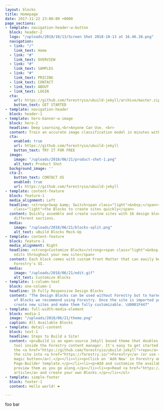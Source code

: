 ```yaml
---
layout: blocks
title: Homepage
date: 2017-11-22 23:00:00 +0000
page_sections:
- template: navigation-header-w-button
  block: header-2
  logo: "/uploads/2018/10/13/Screen Shot 2018-10-13 at 16.46.38.png"
  navigation:
  - link: "/"
    link_text: Home
  - link: "#"
    link_text: OVERVIEW
  - link: "#"
    link_text: SAMPLES
  - link: "#"
    link_text: PRICING
  - link_text: CONTACT
  - link_text: ABOUT
  - link_text: LOGIN
  cta:
    url: https://github.com/forestryio/ubuild-jekyll/archive/master.zip
    button_text: GET STARTED
- template: navigation-header
  block: header-1
- template: hero-banner-w-image
  block: hero-2
  headline: Deep Learning,<br>Anyone Can Use. <br>
  content: Train an accurate image classification model in minutes with zero coding
  cta:
    enabled: true
    url: https://github.com/forestryio/ubuild-jekyll
    button_text: TRY IT FOR FREE
  image:
    image: "/uploads/2018/06/21/product-shot-1.png"
    alt_text: Product Shot
  background_image: ''
  cta-2:
    button_text: CONTACT US
    enabled: true
    url: https://github.com/forestryio/ubuild-jekyll
- template: content-feature
  block: feature-1
  media_alignment: Left
  headline: <strong>Swap &amp; Switch<span class="light">&nbsp;</span></strong><span
    class="light">the Blocks to create sites quickly</span>
  content: Quickly assemble and create custom sites with 16 design blocks for seven
    different sections.
  media:
    image: "/uploads/2018/06/21/blocks-split.png"
    alt_text: uBuild Blocks Mock-Up
- template: content-feature
  block: feature-1
  media_alignment: Right
  headline: <strong>Customize Blocks</strong><span class="light">&nbsp;to make quick
    edits throughout your new site</span>
  content: Each block comes with custom Front Matter that can easily be edited in
    Forestry's UI.
  media:
    image: "/uploads/2018/06/21/edit.gif"
    alt_text: Customize Blocks
- template: 1-column-text
  block: one-column-1
  headline: 16 Fully Responsive Design Blocks
  content: "The Design Blocks can be used without Forestry but to harness the power
    of Blocks we recommend using Forestry. Once the site is imported you can immediately
    create new sites and make them fully customizable. \U0001F447"
- template: full-width-media-element
  block: media-1
  image: "/uploads/2018/06/21/theme.png"
  caption: All Available Blocks
- template: detail-content
  block: text-1
  headline: Steps to Build a Site!
  content: <p>uBuild is an open-source Jekyll based theme that doubles as a builder
    tool inside the Forestry content manager. It's easy to get started!</p><ol><li><p>Fork
    the <a href="https://github.com/forestryio/ubuild-jekyll">repo</a> and import
    the site into <a href="https://forestry.io/">Forestry</a> (or use <a href="https://forestry.io/blog/ubuild-a-new-theme-for-static-sites-using-blocks#even-quicker-start">our
    magic button</a>).</p></li><li><p>Click on 'Add New' in Forestry and select the
    Page-Builder template.</p></li><li><p>Add and customize the available Blocks and
    preview them as you go along.</p></li><li><p>Read <a href="https://forestry.io/blog/ubuild-a-new-theme-for-static-sites-using-blocks/">our
    article</a> and create your own Blocks.</p></li></ol>
- template: simple-footer
  block: footer-1
  content: Hello world! ❤︎

---
```

foo bar